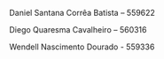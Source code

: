 Daniel Santana Corrêa Batista – 559622 

Diego Quaresma Cavalheiro – 560316 

Wendell Nascimento Dourado - 559336  
